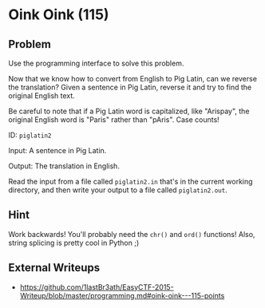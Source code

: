 # Oink Oink (115)

## Problem

Use the programming interface to solve this problem.

Now that we know how to convert from English to&nbsp;Pig Latin, can we reverse the translation? Given a sentence in Pig Latin, reverse it and try to find the original English text.

Be careful to note that if a Pig Latin word is capitalized, like &quot;Arispay&quot;, the original English word is &quot;Paris&quot; rather than &quot;pAris&quot;. Case counts!

ID: `piglatin2`

Input: A sentence in Pig Latin.

Output: The translation in English.

Read the input from a file called&nbsp;`piglatin2.in`&nbsp;that&#39;s in the current working directory, and then write your output to a file called&nbsp;`piglatin2.out`.

## Hint

Work backwards! You'll probably need the `chr()` and `ord()` functions! Also, string splicing is pretty cool in Python ;)

## External Writeups

* https://github.com/1lastBr3ath/EasyCTF-2015-Writeup/blob/master/programming.md#oink-oink---115-points
